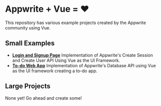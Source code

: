 # Appwrite + Vue = ❤️
This repository has various example projects created by the Appwrite community using Vue.

## Small Examples
- [**Login and Signup Page**](/example-auth/) Implementation of Appwrite's Create Session and Create User API Using Vue as the UI Framework.
- [**To-do Web App**](/example-database/) Implementation of Appwrite's Database API using Vue as the UI framework creating a to-do app.

## Large Projects
None yet! Go ahead and create some!